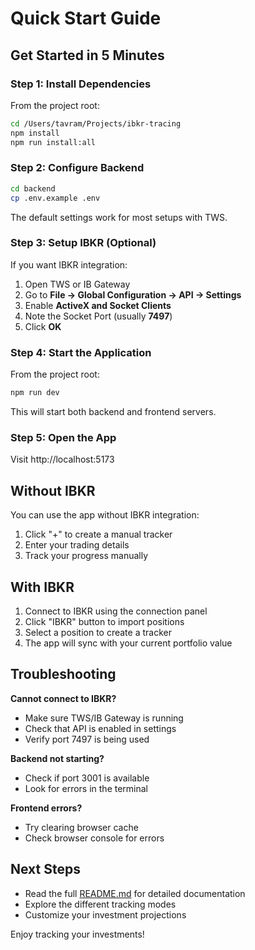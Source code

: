 # Quick Start Guide

## Get Started in 5 Minutes

### Step 1: Install Dependencies

From the project root:

```bash
cd /Users/tavram/Projects/ibkr-tracing
npm install
npm run install:all
```

### Step 2: Configure Backend

```bash
cd backend
cp .env.example .env
```

The default settings work for most setups with TWS.

### Step 3: Setup IBKR (Optional)

If you want IBKR integration:

1. Open TWS or IB Gateway
2. Go to **File → Global Configuration → API → Settings**
3. Enable **ActiveX and Socket Clients**
4. Note the Socket Port (usually **7497**)
5. Click **OK**

### Step 4: Start the Application

From the project root:

```bash
npm run dev
```

This will start both backend and frontend servers.

### Step 5: Open the App

Visit http://localhost:5173

## Without IBKR

You can use the app without IBKR integration:

1. Click "+" to create a manual tracker
2. Enter your trading details
3. Track your progress manually

## With IBKR

1. Connect to IBKR using the connection panel
2. Click "IBKR" button to import positions
3. Select a position to create a tracker
4. The app will sync with your current portfolio value

## Troubleshooting

**Cannot connect to IBKR?**
- Make sure TWS/IB Gateway is running
- Check that API is enabled in settings
- Verify port 7497 is being used

**Backend not starting?**
- Check if port 3001 is available
- Look for errors in the terminal

**Frontend errors?**
- Try clearing browser cache
- Check browser console for errors

## Next Steps

- Read the full [README.md](README.md) for detailed documentation
- Explore the different tracking modes
- Customize your investment projections

Enjoy tracking your investments!
